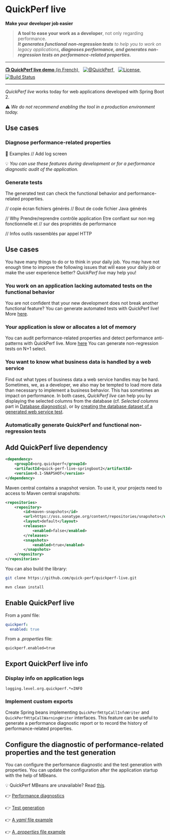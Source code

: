 # QuickPerf live

<strong>Make your developer job easier</strong>

<div>
<blockquote>
    <p><strong>A tool to ease your work as a developer</strong>, not only regarding performance.
        <br/><em><strong>It generates functional non-regression tests</strong> to help you to work on legacy applications<strong>, diagnoses performance, and generates non-regression tests on performance-related properties.</em></strong></p>
</blockquote>
</div>

---
<p>
    <a  href="https://www.youtube.com/watch?v=4Sbvaewrm6A&t=913s">
    <strong>📺 QuickPerf live demo</strong> (in French)
    </a>
    &nbsp;&nbsp;
   <a href="https://twitter.com/quickperf">       
        <img alt="@QuickPerf" src="https://img.shields.io/twitter/url?label=Twitter&style=social&url=https%3A%2F%2Ftwitter.com%2Fquickperf">
   </a>
    &nbsp;&nbsp;
    <a href="https://github.com/quick-perf/quickperf-live/blob/master/LICENSE.txt">
        <img src="https://img.shields.io/badge/license-Apache2-blue.svg"
             alt = "License">
    </a>
    &nbsp;&nbsp;
    <a href="https://github.com/quick-perf/quickperf-live/actions?query=workflow%3ACI">
    <img src="https://img.shields.io/github/workflow/status/quick-perf/quickperf-live/CI"
         alt = "Build Status">
    </a>
</p>

---

_QuickPerf live_ works today for web applications developed with Spring Boot 2.

⚠ _We do not recommend enabling the tool in a production environment today._

## Use cases

### Diagnose performance-related properties

:mag_right: Examples
// Add log screen

:bulb: *You can use these features during development or for a performance diagnostic audit of the application.*

### Generate tests

The generated test can check the functional behavior and performance-related properties.

// copie écran fichiers générés
// Bout de code fichier Java générés

// Why Prendre/reprendre contrôle application Etre confiant sur non reg fonctionnelle et 
// sur des propriétés de performance

// Infos outils rassemblés par appel HTTP

## Use cases

You have many things to do or to think in your daily job. 
You may have not enough time to improve the following issues that will ease 
your daily job or make the user experience better? _QuickPerf live_ may help you!

### You work on an application lacking automated tests on the functional behavior
You are not confident that your new development does not break another functional feature? You can generate automated tests with QuickPerf live!
More [here](./doc/test_generation.md).

### Your application is slow or allocates a lot of memory
You can audit performance-related properties and detect performance anti-patterns with QuickPerf live. More [here](./doc/performance_diagnostics.md) You can generate non-regression tests on N+1 select.

### You want to know what business data is handled by a web service
Find out what types of business data a web service handles may be hard.
Sometimes, we, as a developer, we also may be tempted to load more data 
than necessary to implement a business behavior. This has sometimes an impact
on performance. In both cases, _QuickPerf live_ can help you by 
displaying the selected columns from the database (cf. *Selected columns* part in [Database diagnostics](./doc/database_diagnostics.md)), or by [creating the database dataset
of a generated web service test](./doc/test_generation.md).


###  Automatically generate QuickPerf and functional non-regression tests

## Add QuickPerf live dependency

```xml
<dependency>
    <groupId>org.quickperf</groupId>
    <artifactId>quick-perf-live-springboot2</artifactId>
    <version>0.1-SNAPSHOT</version>
</dependency>
```
Maven central contains a snapshot version. To use it, your projects need to access to Maven central snapshots:
```xml
<repositories>
    <repository>
        <id>maven-snapshots</id>
        <url>https://oss.sonatype.org/content/repositories/snapshots</url>
        <layout>default</layout>
        <releases>
            <enabled>false</enabled>
        </releases>
        <snapshots>
            <enabled>true</enabled>
        </snapshots>
    </repository>
</repositories>
```

You can also build the library:
```bash
git clone https://github.com/quick-perf/quickperf-live.git
```
```bash
mvn clean install
```

## Enable QuickPerf live

From a _yaml_ file:

```yaml
quickperf:
  enabled: true
```

From a _.properties_ file:

```properties
quickperf.enabled=true
```

## Export QuickPerf live info
### Display info on application logs
```properties
logging.level.org.quickperf.*=INFO
```

### Implement custom exports
Create Spring beans implementing ```QuickPerfHttpCallInfoWriter``` and ```QuickPerfHttpCallWarningWriter``` interfaces.
This feature can be useful to generate a performance diagnostic report or to record the history of performance-related properties.

## Configure the diagnostic of performance-related properties and the test generation
You can configure the performance diagnostic and the test generation with properties.
You can update the configuration after the application startup with the help of MBeans.

💡 QuickPerf MBeans are unavailable? Read [this](./doc/faq.md).

:point_right: [Performance diagnostics](./doc/performance_diagnostics.md)

:point_right: [Test generation](./doc/test_generation.md)

:point_right: [A _yaml_ file example](./spring-boot-2/src/test/resources/quickperf-properties-test.yml)

:point_right: [A _.properties_ file example](./spring-boot-2/src/test/resources/quickperf-properties-test.properties)
